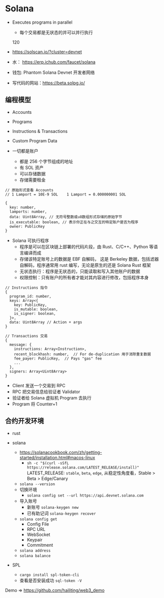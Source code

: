 # Solana

- Executes programs in parallel

  - 每个交易都是无状态的并可以并行执行

  120

- https://solscan.io/?cluster=devnet
- 水： https://erp.ichub.com/faucet/solana
- 钱包: Phantom Solana Devnet 开发者网络
- 写代码的网站：https://beta.solpg.io/

## 编程模型

- Accounts
- Programs
- Instructions & Transactions
- Custom Program Data

- 一切都是账户
  - 都是 256 个字节组成的地址
  - 有 SOL 资产
  - 可以存储数据
  - 存储需要租金

```
// 原始形式查看 Accounts
// 1 Lamport = 10E-9 SOL    1 Lamport = 0.000000001 SOL

{
  key: number,
  lamports: number,
  data: Uint8Array, // 无符号整数或u8数组形式存储的原始字节
  is_executable: boolean, // 表示你正在与之交互的特定账户是否为程序
  owner: PublicKey
}
```

- Solana 可执行程序
  - 程序是可以在区块链上部署的代码片段，由 Rust、C/C++、Python 等语言编译而成
  - 存储该特定账号上的数据是 EBF 自解码， 这是 Berkeley 数据，包括滤器自解码，程序通常用 rust 编写，无论是原生的还是 Solana Rust 框架
  - 无状态执行：程序是无状态的，只能读取和写入其他账户的数据
  - 权限控制：只有账户的所有者才能对其内容进行修改，包括程序本身

```
// Instructions 指令
{
  program_id: number,
  keys: Array<{
    key: PublicKey,
    is_mutable: boolean,
    is_signer: boolean,
  }>,
  data: Uint8Array // Action + args
}
```

```
// Transactions 交易
{
  message: {
    instructions: Array<Instruction>,
    recent_blockhash: number,  // For de-duplication 用于消除重复数据
    fee_payer: PublicKey,  // Pays "gas" fee
    ...
  },
  signers: Array<Uint8Array>
}
```

- Client 发送一个交易到 RPC
- RPC 把交易信息给验证者 Validator
- 验证者给 Solana 虚拟机 Program 去执行
- Program 将 Counter+1

## 合约开发环境

- rust
- solana

  - https://solanacookbook.com/zh/getting-started/installation.html#macos-linux
    - `sh -c "$(curl -sSfL https://release.solana.com/LATEST_RELEASE/install)"` LATEST_RELEASE: `stable`, `beta`, `edge`, 从稳定性角度看，Stable > Beta > Edge/Canary
  - `solana --version`
  - 切换环境
    - `solana config set --url https://api.devnet.solana.com`
  - 导入账号
    - 新账号 `solana-keygen new`
    - 已有助记词 `solana-keygen recover `
  - `solana config get`
    - Config File
    - RPC URL
    - WebSocket
    - Keypair
    - Commitment
  - `solana address`
  - `solana balance`

- SPL
  - `cargo install spl-token-cli`
  - 查看是否安装成功 `sql-token -V`

Demo => https://github.com/hailiting/web3_demo
